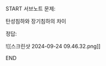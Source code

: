 START
서브노트
문제:

탄성침하와 장기침하의 차이 

정답:

![[스크린샷 2024-09-24 09.46.32.png]]
<!--ID: 1727688301251-->
END
